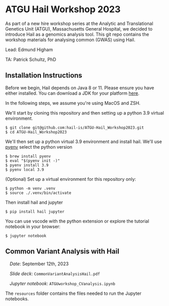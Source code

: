 # ATGU Hail Workshop 2023

As part of a new hire workshop series at the Analytic and Translational Genetics
Unit (ATGU), Massachusetts General Hospital, we decided to introduce Hail as a
genomics analysis tool. This git repo contains the workshop materials for
analysing common (GWAS) using Hail.


Lead: Edmund Higham

TA: Patrick Schultz, PhD


## Installation Instructions

Before we begin, Hail depends on Java 8 or 11. Please ensure you have either
installed. You can download a JDK for your platform [here](https://www.oracle.com/java/technologies/downloads/#java11).

In the following steps, we assume you're using MacOS and ZSH.

We'll start by cloning this repository and then setting up a python 3.9 virtual
environment.

    $ git clone git@github.com:hail-is/ATGU-Hail_Workshop2023.git
    $ cd ATGU-Hail_Workshop2023


We'll then set up a python virtual 3.9 environment and install hail. We'll use
[pyenv](https://github.com/pyenv/pyenv) select the python version

    $ brew install pyenv
    $ eval "$(pyenv init -)"
    $ pyenv install 3.9
    $ pyenv local 3.9


(Optional) Set up a virtual environment for this repository only:

    $ python -m venv .venv
    $ source ./.venv/bin/activate


Then install hail and jupyter

    $ pip install hail jupyter


You can use vscode with the python extension or explore the tutorial notebook
in your browser:

    $ jupyter notebook


## Common Variant Analysis with Hail

&emsp;_Date_: September 12th, 2023

&emsp;_Slide deck_: `CommonVariantAnalysisHail.pdf`

&emsp;_Jupyter notebook_: `ATGUworkshop_CVanalysis.ipynb`


The `resources` folder contains the files needed to run the Jupyter notebooks.
